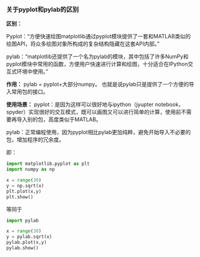 ### 关于pyplot和pylab的区别

**区别：**

Pyplot：“方便快速绘图matplotlib通过pyplot模块提供了一套和MATLAB类似的绘图API，将众多绘图对象所构成的复杂结构隐藏在这套API内部。”

pylab：“matplotlib还提供了一个名为pylab的模块，其中包括了许多NumPy和pyplot模块中常用的函数，方便用户快速进行计算和绘图，十分适合在IPython交互式环境中使用。”

**作用：**
pylab = pyplot+大部分numpy。
也就是说pylab只是提供了一个方便的导入常用包的接口。

**使用场景：**
pyplot：是因为这样可以很好地与ipython（jyupter notebook，spyder）实现很好的交互模式，既可以画图又可以进行简单的计算，使用前不需要再导入别的包，高度类似于MATLAB。

pylab：正常编程使用，因为pyplot相比pylab更加纯粹，避免开始导入不必要的包，增加程序的冗余度。

即：

```python
import matplotlib.pyplot as plt
import numpy as np

x = range(30)
y = np.sqrt(x)
plt.plot(x,y)
plt.show()
```


等同于

```python
import pylab

x = range(30)
y = pylab.sqrt(x)
pylab.plot(x,y)
pylab.show()
```




